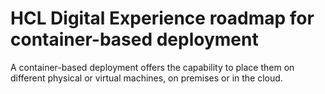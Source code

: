 # HCL Digital Experience roadmap for container-based deployment

A container-based deployment offers the capability to place them on different physical or virtual machines, on premises or in the cloud.

<!--- 
-   **[HCL Digital Experience 9.5 Roadmap: Container deployment](../install/rm_container_deployment.md)**  
This roadmap outlines the HCL Digital Experience deployment on Docker and supported Kubernetes platforms such as, Red Hat OpenShift, Amazon Elastic Kubernetes Service \(EKS\), and Microsoft Azure Kubernetes Service \(AKS\). --->


